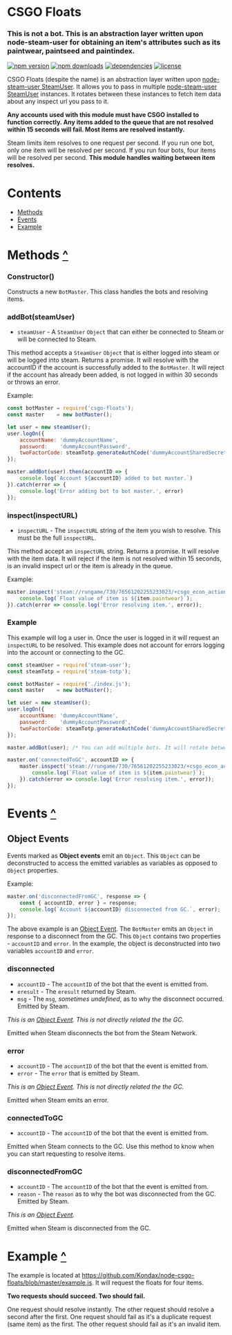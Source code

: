 # CSGO Floats
### This is not a bot. This is an abstraction layer written upon node-steam-user for obtaining an item's attributes such as its paintwear, paintseed and paintindex.
[![npm version](https://img.shields.io/npm/v/csgo-floats.svg)](https://npmjs.com/package/csgo-floats)
[![npm downloads](https://img.shields.io/npm/dm/csgo-floats.svg)](https://npmjs.com/package/csgo-floats)
[![dependencies](https://img.shields.io/david/Kondax/node-csgo-floats.svg)](https://david-dm.org/DoctorMcKay/node-csgo-floats)
[![license](https://img.shields.io/npm/l/csgo-floats.svg)](https://github.com/Kondax/node-csgo-floats/blob/master/LICENSE)

CSGO Floats (despite the name) is an abstraction layer written upon [node-steam-user SteamUser](https://github.com/DoctorMcKay/node-steam-user). It allows you to pass in multiple [node-steam-user SteamUser](https://github.com/DoctorMcKay/node-steam-user) instances. It rotates between these instances to fetch item data about any inspect url you pass to it.

**Any accounts used with this module must have CSGO installed to function correctly. Any items added to the queue that are not resolved within 15 seconds will fail. Most items are resolved instantly.**

Steam limits item resolves to one request per second. If you run one bot, only one item will be resolved per second. If you run four bots, four items will be resolved per second.
**This module handles waiting between item resolves.**

# Contents
- [Methods](#methods-)
- [Events](#events-)
- [Example](#example-)

# Methods [^](#contents)

### Constructor()

Constructs a new `BotMaster`. This class handles the bots and resolving items.

### addBot(steamUser)
- `steamUser` - A `SteamUser` `Object` that can either be connected to Steam or will be connected to Steam.

This method accepts a `SteamUser` `Object` that is either logged into steam or will be logged into steam.
Returns a promise. It will resolve with the accountID if the account is successfully added to the `BotMaster`. It will reject if the account has already been added, is not logged in within 30 seconds or throws an error.

Example:
```js
const botMaster = require('csgo-floats');
const master    = new botMaster();

let user = new steamUser();
user.logOn({
    accountName: 'dummyAccountName',
    password:    'dummyAccountPassword',
    twoFactorCode: steamTotp.generateAuthCode('dummyAccountSharedSecret')
});

master.addBot(user).then(accountID => {
    console.log(`Account ${accountID} added to bot master.`)
}).catch(error => {
    console.log('Error adding bot to bot master.', error)
});
```

### inspect(inspectURL)
- `inspectURL` - The `inspectURL` string of the item you wish to resolve. This must be the full `inspectURL`.

This method accept an `inspectURL` string.
Returns a promise. It will resolve with the item data. It will reject if the item is not resolved within 15 seconds, is an invalid inspect url or the item is already in the queue.

Example:
```js
master.inspect('steam://rungame/730/76561202255233023/+csgo_econ_action_preview%20S76561198264168745A7854562798D16196779082076798575').then(item => {
    console.log(`Float value of item is ${item.paintwear}`);
}).catch(error => console.log('Error resolving item.', error));
```

### Example

This example will log a user in. Once the user is logged in it will request an `inspectURL` to be resolved.
This example does not account for errors logging into the account or connecting to the GC.

```js
const steamUser = require('steam-user');
const steamTotp = require('steam-totp');

const botMaster = require('./index.js');
const master    = new botMaster();

let user = new steamUser();
user.logOn({
    accountName: 'dummyAccountName',
    password:    'dummyAccountPassword',
    twoFactorCode: steamTotp.generateAuthCode('dummyAccountSharedSecret')
});

master.addBot(user); /* You can add multiple bots. It will rotate between them */

master.on('connectedToGC', accountID => {
    master.inspect('steam://rungame/730/76561202255233023/+csgo_econ_action_preview%20S76561198264168745A7854562798D16196779082076798575').then(item => {
        console.log(`Float value of item is ${item.paintwear}`);
    }).catch(error => console.log('Error resolving item.', error));
});
```

# Events [^](#contents)

## Object Events

Events marked as **Object events** emit an `Object`. This `Object` can be deconstructed to access the emitted variables as variables as opposed to `Object` properties.

Example:

```js
master.on('disconnectedFromGC', response => {
    const { accountID, error } = response;
    console.log(`Account ${accountID} disconnected from GC.`, error);
});
```

The above example is an [Object Event](#object-events). The `BotMaster` emits an `Object` in response to a disconnect from the GC. This `Object` contains two properties - `accountID` and `error`. In the example, the object is deconstructed into two variables `accountID` and `error`.

### disconnected
- `accountID` - The `accountID` of the bot that the event is emitted from.
- `eresult` - The `eresult` returned by Steam.
- `msg` - The `msg`, _sometimes undefined_, as to why the disconnect occurred. Emitted by Steam.

*This is an [Object Event](#object-events).*
_This is not directly related the the GC._

Emitted when Steam disconnects the bot from the Steam Network.

### error
- `accountID` - The `accountID` of the bot that the event is emitted from.
- `error` - The `error` that is emitted by Steam.

*This is an [Object Event](#object-events).*
_This is not directly related the the GC._

Emitted when Steam emits an error.

### connectedToGC
- `accountID` - The `accountID` of the bot that the event is emitted from.

Emitted when Steam connects to the GC. Use this method to know when you can start requesting to resolve items.

### disconnectedFromGC
- `accountID` - The `accountID` of the bot that the event is emitted from.
- `reason` - The `reason` as to why the bot was disconnected from the GC. Emitted by Steam.

*This is an [Object Event](#object-events).*

Emitted when Steam is disconnected from the GC.

# Example [^](#contents)

The example is located at https://github.com/Kondax/node-csgo-floats/blob/master/example.js.
It will request the floats for four items.

**Two requests should succeed. Two should fail.**

One request should resolve instantly. The other request should resolve a second after the first.
One request should fail as it's a duplicate request (same item) as the first. The other request should fail as it's an invalid item.
